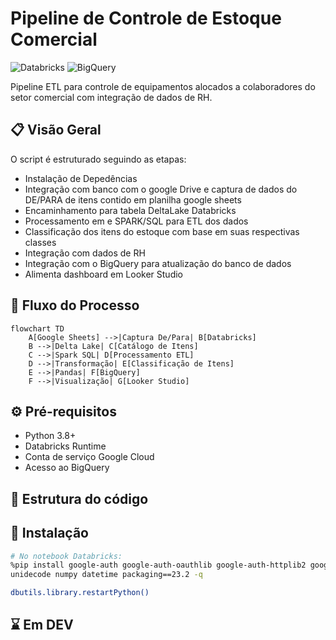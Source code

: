 # **Pipeline de Controle de Estoque Comercial**
![Databricks](https://img.shields.io/badge/Databricks-FF3621?style=for-the-badge&logo=databricks&logoColor=white)
![BigQuery](https://img.shields.io/badge/BigQuery-4285F4?style=for-the-badge&logo=googlecloud&logoColor=white)


Pipeline ETL para controle de equipamentos alocados a colaboradores do setor comercial com integração de dados de RH.

## 📋 Visão Geral
O script é estruturado seguindo as etapas:
* Instalação de Depedências
* Integração com banco com o google Drive e captura de dados do DE/PARA de itens contido em planilha google sheets
* Encaminhamento para tabela DeltaLake Databricks
* Processamento em e SPARK/SQL para ETL dos dados
* Classificação dos itens do estoque com base em suas respectivas classes
* Integração com dados de RH
* Integração com o BigQuery para atualização do banco de dados
* Alimenta dashboard em Looker Studio 



## 🔄 Fluxo do Processo
```mermaid
flowchart TD
    A[Google Sheets] -->|Captura De/Para| B[Databricks]
    B -->|Delta Lake| C[Catálogo de Itens]
    C -->|Spark SQL| D[Processamento ETL]
    D -->|Transformação| E[Classificação de Itens]
    E -->|Pandas| F[BigQuery]
    F -->|Visualização| G[Looker Studio]
```

## ⚙️ Pré-requisitos
- Python 3.8+
- Databricks Runtime
- Conta de serviço Google Cloud
- Acesso ao BigQuery

## 📁 Estrutura do código

## 🔧 Instalação

```bash
# No notebook Databricks:
%pip install google-auth google-auth-oauthlib google-auth-httplib2 google-api-python-client gspread drive pandas_gbq gspread_dataframe
unidecode numpy datetime packaging==23.2 -q

dbutils.library.restartPython()

```
## ⌛ Em DEV
